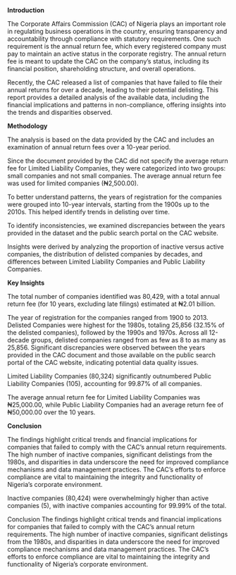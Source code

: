 **Introduction**

The Corporate Affairs Commission (CAC) of Nigeria plays an important role in regulating business operations in the country, ensuring transparency and accountability through compliance with statutory requirements. One such requirement is the annual return fee, which every registered company must pay to maintain an active status in the corporate registry. The annual return fee is meant to update the CAC on the company’s status, including its financial position, shareholding structure, and overall operations.

Recently, the CAC released a list of companies that have failed to file their annual returns for over a decade, leading to their potential delisting. This report provides a detailed analysis of the available data, including the financial implications and patterns in non-compliance, offering insights into the trends and disparities observed.

**Methodology**

The analysis is based on the data provided by the CAC and includes an examination of annual return fees over a 10-year period.

Since the document provided by the CAC did not specify the average return fee for Limited Liability Companies, they were categorized into two groups: small companies and not small companies. The average annual return fee was used for limited companies (₦2,500.00).

To better understand patterns, the years of registration for the companies were grouped into 10-year intervals, starting from the 1900s up to the 2010s. This helped identify trends in delisting over time.

To identify inconsistencies, we examined discrepancies between the years provided in the dataset and the public search portal on the CAC website.

Insights were derived by analyzing the proportion of inactive versus active companies, the distribution of delisted companies by decades, and differences between Limited Liability Companies and Public Liability Companies.

**Key Insights**

The total number of companies identified was 80,429, with a total annual return fee (for 10 years, excluding late filings) estimated at ₦2.01 billion.

The year of registration for the companies ranged from 1900 to 2013. Delisted Companies were highest for the 1980s, totaling 25,856 (32.15% of the delisted companies), followed by the 1990s and 1970s. Across all 12-decade groups, delisted companies ranged from as few as 8 to as many as 25,856. Significant discrepancies were observed between the years provided in the CAC document and those available on the public search portal of the CAC website, indicating potential data quality issues.

Limited Liability Companies (80,324) significantly outnumbered Public Liability Companies (105), accounting for 99.87% of all companies.

The average annual return fee for Limited Liability Companies was ₦25,000.00, while Public Liability Companies had an average return fee of ₦50,000.00 over the 10 years.

**Conclusion**

The findings highlight critical trends and financial implications for companies that failed to comply with the CAC’s annual return requirements. The high number of inactive companies, significant delistings from the 1980s, and disparities in data underscore the need for improved compliance mechanisms and data management practices. The CAC’s efforts to enforce compliance are vital to maintaining the integrity and functionality of Nigeria’s corporate environment.

Inactive companies (80,424) were overwhelmingly higher than active companies (5), with inactive companies accounting for 99.99% of the total.

Conclusion
The findings highlight critical trends and financial implications for companies that failed to comply with the CAC’s annual return requirements. The high number of inactive companies, significant delistings from the 1980s, and disparities in data underscore the need for improved compliance mechanisms and data management practices. The CAC’s efforts to enforce compliance are vital to maintaining the integrity and functionality of Nigeria’s corporate environment.
